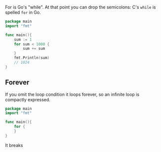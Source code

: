 For is Go's "while". At that point you can drop the semicolons: C's `while` is spelled `for` in Go.
```go
package main
import "fmt"

func main(){
	sum := 1
	for sum < 1000 {
		sum += sum
	}
	fmt.Println(sum)
	// 1024
}
```

## Forever
If you omit the loop condition it loops forever, so an infinite loop is compactly expressed.
```go
package main
import "fmt"

func main(){
	for {
	}
}
```
It breaks
